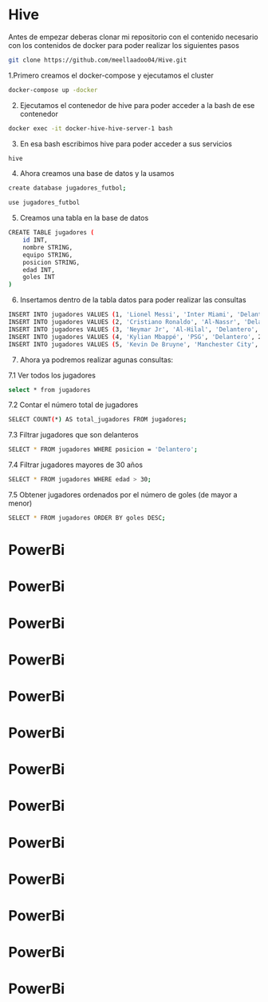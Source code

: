 
# Hive

Antes de empezar deberas clonar mi repositorio con el contenido necesario con los contenidos de docker para poder realizar los siguientes pasos
```bash
git clone https://github.com/meellaadoo04/Hive.git
```

1.Primero creamos el docker-compose y ejecutamos el cluster 

```bash
docker-compose up -docker
```

2. Ejecutamos el contenedor de hive para poder acceder a la bash de ese contenedor
```bash
docker exec -it docker-hive-hive-server-1 bash
````

3. En esa bash escribimos hive para poder acceder a sus servicios
```bash
hive
```

4. Ahora creamos una base de datos y la usamos
```bash
create database jugadores_futbol;
```

```bash
use jugadores_futbol
```

5. Creamos una tabla en la base de datos
```bash
CREATE TABLE jugadores (
    id INT,
    nombre STRING,
    equipo STRING,
    posicion STRING,
    edad INT,
    goles INT
)
```

6. Insertamos dentro de la tabla datos para poder realizar las consultas
```bash
INSERT INTO jugadores VALUES (1, 'Lionel Messi', 'Inter Miami', 'Delantero', 36, 800);
INSERT INTO jugadores VALUES (2, 'Cristiano Ronaldo', 'Al-Nassr', 'Delantero', 39, 850);
INSERT INTO jugadores VALUES (3, 'Neymar Jr', 'Al-Hilal', 'Delantero', 32, 400);
INSERT INTO jugadores VALUES (4, 'Kylian Mbappé', 'PSG', 'Delantero', 24, 250);
INSERT INTO jugadores VALUES (5, 'Kevin De Bruyne', 'Manchester City', 'Mediocampista', 32, 100);
```


7. Ahora ya podremos  realizar agunas consultas:

7.1 Ver todos los jugadores 
```bash
select * from jugadores
```

7.2 Contar el número total de jugadores
```bash
SELECT COUNT(*) AS total_jugadores FROM jugadores;
```

7.3 Filtrar jugadores que son delanteros
```bash
SELECT * FROM jugadores WHERE posicion = 'Delantero';
```

7.4 Filtrar jugadores mayores de 30 años
```bash
SELECT * FROM jugadores WHERE edad > 30;
```

7.5 Obtener jugadores ordenados por el número de goles (de mayor a menor)
```bash
SELECT * FROM jugadores ORDER BY goles DESC;
```
# PowerBi
# PowerBi
# PowerBi
# PowerBi
# PowerBi
# PowerBi
# PowerBi
# PowerBi
# PowerBi
# PowerBi
# PowerBi
# PowerBi
# PowerBi
